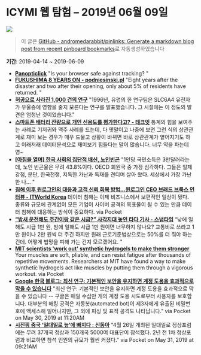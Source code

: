 # ICYMI 웹 탐험 – 2019년 06월 09일

![](https://picsum.photos/id/1063/1920/1080)

> 이 글은 [GitHub - andromedarabbit/pinlinks: Generate a markdown blog post from recent pinboard bookmarks](https://github.com/andromedarabbit/pinlinks)로 자동생성하였습니다

**기간**: 2019-04-14 ~ 2019-06-09

* **[Panopticlick](https://panopticlick.eff.org/)**
	"Is your browser safe against tracking? "
* **[FUKUSHIMA 8 YEARS ON - podniesinski.pl](https://www.podniesinski.pl/portal/fukushima-8-years-on/)**
	"Eight years after the disaster and two after their opening, only about 5% of residents have returned. " 
* **[허공으로 사라진 1,000 건의 연구](http://newspeppermint.com/2019/05/20/m-slc6a4/)**
	"1996년, 유럽의 한 연구팀은 SLC6A4 유전자가 우울증에 영향을 줄지 모른다는 연구를 발표했습니다. 그 시절에는 이 정도의 발견은 엄청난 것이었습니다."
* **[스마트폰 배터리 잔량으로 개인 신용도를 평가한다고? - 테크잇](https://techit.kr/view/?no=20190513180001)**
	통계의 힘을 보여주는 사례로 기저귀와 맥주 사례를 드는데, 다 옛말이고 나중에 보면 그런 식의 상관관계로 재미 보는 경우가 매우 드물고 상황이 바뀌면 바로 상관관계가 옅어지기도 하고 이래저래 데이터분석으로 재미보기 힘들다는 말이 많습니다. 너무 약을 파는데 영~
* **[[아침을 열며] 한국 사회의 집단적 배신, 노인빈곤](http://www.hankookilbo.com/News/Read/201905090935024161?did=TW&dtype=&dtypecode=&prnewsid=)**
	"1인당 국민소득은 3만달러라는데, 노인 빈곤율은 무려 43.8%이다. OECD 회원국 중 가장 심각하다. 그들은 일제강점, 분단, 한국전쟁, 지독한 가난과 독재를 견디며 살아 왔다. 세상에서 가장 가난한 나… "
* **[침해 이후 원로그인의 대응과 고객 신뢰 회복 방법…원로그인 CEO 브래드 브룩스 인터뷰 - ITWorld Korea](http://www.itworld.co.kr/news/121367)**
	데이터 침해는 이제 비즈니스에서 보편적인 일상이 됐다. 종류와 규모에 관계없이 모든 기업이 사이버 공격의 목표물이 될 수 있는 만큼 데이터 침해에 대응하는 방식이 중요하다. via Pocket
* **[“밤새 운전해도 주간이랑 같은 시급?” 사각지대 놓인 타다 기사 - 스냅타임](http://snaptime.edaily.co.kr/2019/04/%eb%b0%a4%ec%83%88-%ec%9a%b4%ec%a0%84%ed%95%b4%eb%8f%84-%ec%a3%bc%ea%b0%84%ec%9d%b4%eb%9e%91-%ea%b0%99%ec%9d%80-%ec%8b%9c%ea%b8%89-%ec%82%ac%ea%b0%81%ec%a7%80%eb%8c%80-%eb%86%93/)**
	“낮에 일해도 시급 1만 원, 밤에 일해도 시급 1만 원이면 너무하지 않나요? 교통비로 쓰라고 1만 원이나 2만 원씩 더 주긴 하지만 원래 근로기준법상으로는 50%를 더 줘야 하는 건데. 어떻게 법망을 피해 가는 건지 모르겠어요. " 
* **[MIT scientists 'work out' synthetic hydrogels to make them stronger](https://www.engadget.com/2019/04/22/mit-scientists-work-out-synthetic-hydrogels-to-make-them-stron/)**
	Your muscles are soft, pliable, and can resist fatigue after thousands of repetitive movements. Researchers at MIT have found a way to make synthetic hydrogels act like muscles by putting them through a vigorous workout. via Pocket
* **[Google 한국 블로그: 최신 연구: 기본적인 보안을 유지하면 계정 도용을 효과적으로 막을 수 있습니다](https://korea.googleblog.com/2019/05/new-research-how-effective-is-basic.html)**
	"최신 연구: 기본적인 보안을 유지하면 계정 도용을 효과적으로 막을 수 있습니다 -- 구글은 매일 수십만 개의 계정 도용 시도로부터 사용자를 보호합니다. 대부분의 해킹 공격은 자동봇(automated bot)이 제3자에게 유출된 비밀번호에 액세스해 일어나지만, 그 외에 피싱 및 표적 공격도 나타납니다."
	via Pocket on May 30, 2019 at 11:20AM
* **[시진핑 중국 ‘일대일로 늪’에 빠지다 : 신동아](http://shindonga.donga.com/3/all/13/1742513/1)**
	"4월 26일 개최된 일대일로 정상포럼에는 무려 37개국 정상과 150개국 5000여 대표단이 참석했다. 2년 전 1차 정상포럼과 비교하면 참석 인원의 규모가 훨씬 커졌다."
	via Pocket on May 31, 2019 at 09:21AM

